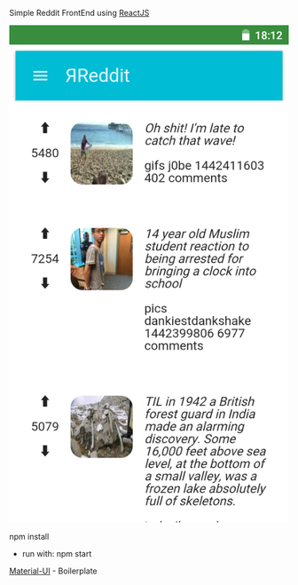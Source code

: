 Simple Reddit FrontEnd using [ReactJS](http://www.reactjs.com)

![RReddit Screenshot](screenshot.png)

npm install
- run with:
npm start 

[Material-UI](http://callemall.github.io/material-ui/) - Boilerplate
